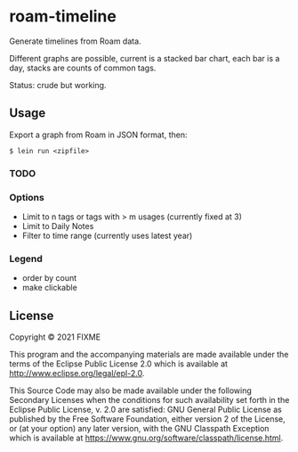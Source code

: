 # roam-timeline

Generate timelines from Roam data. 

Different graphs are possible, current is a stacked bar chart, each bar is a day, stacks are counts of common tags.

Status: crude but working.


## Usage

Export a graph from Roam in JSON  format, then:

    $ lein run <zipfile>


### TODO

### Options
- Limit to n tags or tags with > m usages (currently fixed at 3)
- Limit to Daily Notes
- Filter to time range (currently uses latest year)

### Legend
- order by count
- make clickable

## License

Copyright © 2021 FIXME

This program and the accompanying materials are made available under the
terms of the Eclipse Public License 2.0 which is available at
http://www.eclipse.org/legal/epl-2.0.

This Source Code may also be made available under the following Secondary
Licenses when the conditions for such availability set forth in the Eclipse
Public License, v. 2.0 are satisfied: GNU General Public License as published by
the Free Software Foundation, either version 2 of the License, or (at your
option) any later version, with the GNU Classpath Exception which is available
at https://www.gnu.org/software/classpath/license.html.
